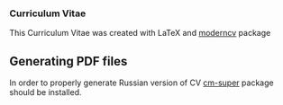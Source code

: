 ### Curriculum Vitae

This Curriculum Vitae was created with LaTeX and [moderncv](http://www.ctan.org/pkg/moderncv) package

## Generating PDF files

In order to properly generate Russian version of CV [cm-super](https://www.ctan.org/pkg/cm-super) package should be installed.